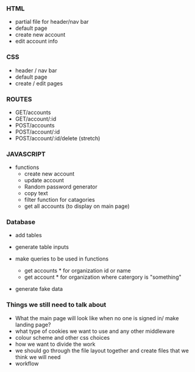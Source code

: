 ### HTML 

* partial file for header/nav bar
* default page
* create new account
* edit account info

### CSS

* header / nav bar
* default page
* create / edit pages

### ROUTES

* GET/accounts
* GET/account/:id
* POST/accounts
* POST/account/:id
* POST/account/:id/delete (stretch)

### JAVASCRIPT

* functions
  * create new account
  * update account
  * Random password generator
  * copy text 
  * filter function for catagories 
  * get all accounts (to display on main page)


### Database 
* add tables 
* generate table inputs 
* make queries to be used in functions
   - get accounts * for organization id or name 
   - get account * for organization where catergory is "something"

* generate fake data 



### Things we still need to talk about 
* What the main page will look like when no one is signed in/ make landing page?
* what type of cookies we want to use and any other middleware
* colour scheme and other css choices  
* how we want to divide the work 
* we should go through the file layout together and create files that we think we will need
* workflow 


